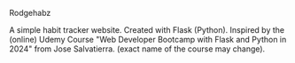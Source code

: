 Rodgehabz

A  simple habit tracker website. Created with Flask (Python). 
Inspired by the (online) Udemy Course "Web Developer Bootcamp with Flask and Python in 2024" from Jose Salvatierra. (exact name of the course may change).
